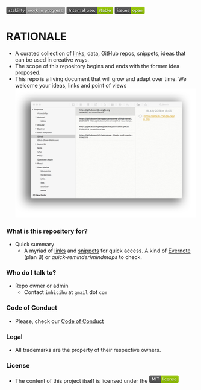 
![stability-workinprogress](images/477405737-stability_work_in_progress.png)
![internaluse-green](images/3847436881-internal_use_stable.png)
![issues-open](images/2944199103-issues_open.png)

# RATIONALE #

* A curated collection of [links](links_collected.md), data, GitHub repos, snippets, ideas that can be used in creative ways. 
* The scope of this repository begins and ends with the former idea proposed.
* This repo is a living document that will grow and adapt over time. We welcome your ideas, links and point of views
![note-taking.png](images/2725558601-note-taking.png)

### What is this repository for?

* Quick summary
    - A myriad of [links](links_collected.md) and [snippets](https://gist.github.com/imhicihu) for quick access. A kind of [Evernote](https://evernote.com/) (plan B) or _quick-reminder_/_mindmaps_ to check.

### Who do I talk to?

* Repo owner or admin
    - Contact `imhicihu` at `gmail` dot `com`

### Code of Conduct

* Please, check our [Code of Conduct](code_of_conduct.md)

### Legal

* All trademarks are the property of their respective owners.

### License

* The content of this project itself is licensed under the ![MIT Licence](images/2049852260-MIT-license-green.png)
